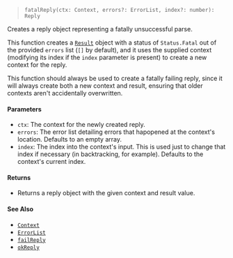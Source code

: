 <!--
 Copyright (c) 2020 Thomas J. Otterson
 
 This software is released under the MIT License.
 https://opensource.org/licenses/MIT
-->

> `fatalReply(ctx: Context, errors?: ErrorList, index?: number): Reply`

Creates a reply object representing a fatally unsuccessful parse.

This function creates a [`Result`](../types/result.md) object with a status of `Status.Fatal` out of the provided `errors` list (`[]` by default), and it uses the supplied context (modifying its index if the `index` parameter is present) to create a new context for the reply.

This function should always be used to create a fatally failing reply, since it will always create both a new context and result, ensuring that older contexts aren't accidentally overwritten.

#### Parameters

* `ctx`: The context for the newly created reply.
* `errors`: The error list detailing errors that hapopened at the context's location. Defaults to an empty array.
* `index`: The index into the context's input. This is used just to change that index if necessary (in backtracking, for example). Defaults to the context's current index.

#### Returns

* Returns a reply object with the given context and result value.

#### See Also

* [`Context`](../types/context.md)
* [`ErrorList`](../types/errorlist.md)
* [`failReply`](failreply.md)
* [`okReply`](okreply.md)